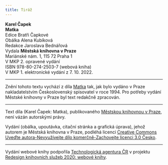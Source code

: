 ```yaml
---
title: Tiráž
---
```


**Karel Čapek**  
**Matka**  
Edice Bratři Čapkové  
Obálka Alena Kubíková  
Redakce Jaroslava Bednářová  
Vydala **Městská knihovna v Praze**  
Mariánské nám. 1, 115 72 Praha 1  
V MKP 2. opravené vydání  
ISBN 978-80-274-2503-7 (webová kniha)  
V MKP 1. elektronické vydání z 7. 10. 2022.

***

Znění tohoto textu vychází z díla [Matka](https://search.mlp.cz/cz/titul/dramata/44185/) tak, jak bylo vydáno v Praze nakladatelstvím Československý spisovatel v roce 1994. Pro potřeby vydání Městské knihovny v Praze byl text redakčně zpracován.

***


Text díla (Karel Čapek: Matka), publikovaného [Městskou knihovnou v Praze](https://www.mlp.cz/cz/), není vázán autorskými právy.


Vydání (obálka, upoutávka, citační stránka a grafická úprava), jehož autorem je Městská knihovna v Praze, podléhá licenci [Creative Commons Uveďte autora-Nevyužívejte dílo komerčně-Zachovejte licenci 3.0 Česko](https://creativecommons.org/licenses/by-nc-sa/3.0/cz/).

***

Vydání webové knihy podpořila [Technologická agentura ČR](https://www.tacr.cz/) v projektu [Redesign knihovních služeb 2020: webové knihy](https://starfos.tacr.cz/cs/project/TL04000391).